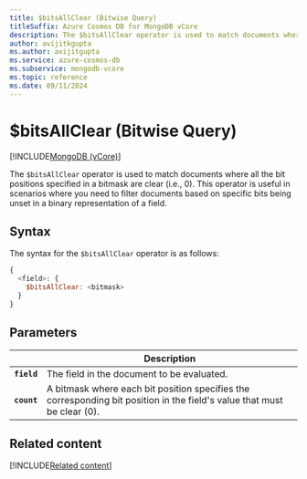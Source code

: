```yaml
---
title: $bitsAllClear (Bitwise Query)
titleSuffix: Azure Cosmos DB for MongoDB vCore
description: The $bitsAllClear operator is used to match documents where all the bit positions specified in a bitmask are clear.
author: avijitkgupta
ms.author: avijitgupta
ms.service: azure-cosmos-db
ms.subservice: mongodb-vcore
ms.topic: reference
ms.date: 09/11/2024
---
```


# $bitsAllClear (Bitwise Query)

[!INCLUDE[MongoDB (vCore)](~/reusable-content/ce-skilling/azure/includes/cosmos-db/includes/appliesto-mongodb-vcore.md)]

The `$bitsAllClear` operator is used to match documents where all the bit positions specified in a bitmask are clear (i.e., 0). This operator is useful in scenarios where you need to filter documents based on specific bits being unset in a binary representation of a field.

## Syntax

The syntax for the `$bitsAllClear` operator is as follows:

```javascript
{
  <field>: {
    $bitsAllClear: <bitmask>
  }
}
```

## Parameters

| | Description |
| --- | --- |
| **`field`** | The field in the document to be evaluated. |
| **`count`** | A bitmask where each bit position specifies the corresponding bit position in the field's value that must be clear (0). |

## Related content

[!INCLUDE[Related content](../includes/related-content.md)]
